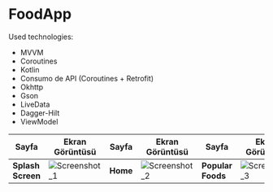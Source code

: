 # FoodApp

Used technologies:

- MVVM
- Coroutines
- Kotlin
- Consumo de API (Coroutines + Retrofit)
- Okhttp
- Gson
- LiveData
- Dagger-Hilt
- ViewModel

| Sayfa           | Ekran Görüntüsü                                                 | Sayfa           | Ekran Görüntüsü                                                 | Sayfa           | Ekran Görüntüsü                                                 | Sayfa           | Ekran Görüntüsü                                                 | Sayfa           | Ekran Görüntüsü                                             |   
| --------------- | -------------------------------------------------------------- | --------------- | -------------------------------------------------------------- | --------------- | -------------------------------------------------------------- | --------------- | -------------------------------------------------------------- | --------------- | -------------------------------------------------------------- |
| **Splash Screen** | ![Screenshot_1](https://github.com/ayberktmn/FoodApp/assets/83671296/7e3d99fd-5c1f-478c-b909-1043e379e58e) | **Home**  |![Screenshot_2](https://github.com/ayberktmn/FoodApp/assets/83671296/a785a896-3271-4859-aa2c-b8b8e1306f81) | **Popular Foods**      | ![Screenshot_3](https://github.com/ayberktmn/FoodApp/assets/83671296/9704254b-fd77-41d4-a1bf-ff981f669de1)| **Favorite Foods**|![Screenshot_4](https://github.com/ayberktmn/FoodApp/assets/83671296/5c3cd3ba-480d-486a-aa9e-c952f169af77) |**Food Description**| ![Screenshot_5](https://github.com/ayberktmn/FoodApp/assets/83671296/64b4e967-8693-4e92-8fb8-91b5ac28d277)|
